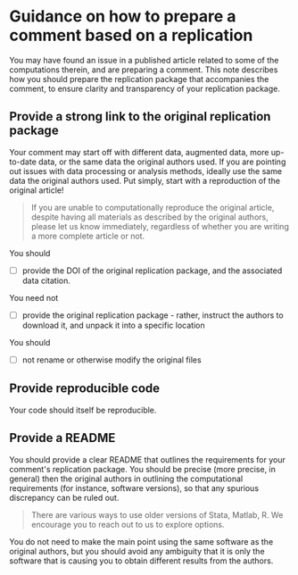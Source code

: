 # Guidance on how to prepare a comment based on a replication

You may have found an issue in a published article related to some of the computations therein, and are preparing a comment. This note describes how you should prepare the replication package that accompanies the comment, to ensure clarity and transparency of your replication package.

## Provide a strong link to the original replication package

Your comment may start off with different data, augmented data, more up-to-date data, or the same data the original authors used. If you are pointing out issues with data processing or analysis methods, ideally use the same data the original authors used. Put simply, start with a reproduction of the original article! 

> If you are unable to computationally reproduce the original article, despite having all materials as described by the original authors, please let us know immediately, regardless of whether you are writing a more complete article or not.

You should

- [ ] provide  the DOI of the original replication package, and the associated data citation.

You need not

- [ ] provide the original replication package - rather, instruct the authors to download it, and unpack it into a specific location

You should 

- [ ] not rename or otherwise modify the original files

## Provide reproducible code

Your code should itself be reproducible. 

## Provide a README

You should provide a clear README that outlines the requirements for your comment's replication package. You should be precise (more precise, in general) then the original authors in outlining the computational requirements (for instance, software versions), so that any spurious discrepancy can be ruled out.

> There are various ways to use older versions of Stata, Matlab, R. We encourage you to reach out to us to explore options.

You do not need to make the main point using the same software as the original authors, but you should avoid any ambiguity that it is only the software that is causing you to obtain different results from the authors.

